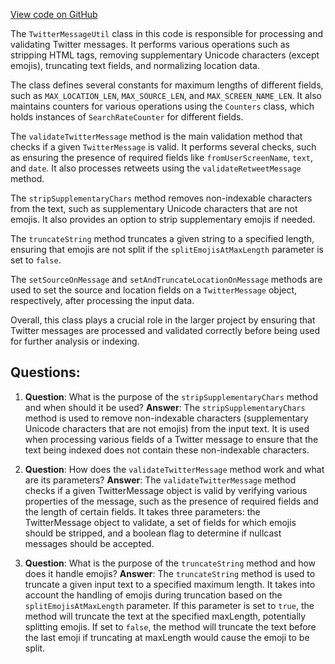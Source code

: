 [View code on GitHub](https://github.com/misbahsy/the-algorithm/src/java/com/twitter/search/common/relevance/entities/TwitterMessageUtil.java)

The `TwitterMessageUtil` class in this code is responsible for processing and validating Twitter messages. It performs various operations such as stripping HTML tags, removing supplementary Unicode characters (except emojis), truncating text fields, and normalizing location data.

The class defines several constants for maximum lengths of different fields, such as `MAX_LOCATION_LEN`, `MAX_SOURCE_LEN`, and `MAX_SCREEN_NAME_LEN`. It also maintains counters for various operations using the `Counters` class, which holds instances of `SearchRateCounter` for different fields.

The `validateTwitterMessage` method is the main validation method that checks if a given `TwitterMessage` is valid. It performs several checks, such as ensuring the presence of required fields like `fromUserScreenName`, `text`, and `date`. It also processes retweets using the `validateRetweetMessage` method.

The `stripSupplementaryChars` method removes non-indexable characters from the text, such as supplementary Unicode characters that are not emojis. It also provides an option to strip supplementary emojis if needed.

The `truncateString` method truncates a given string to a specified length, ensuring that emojis are not split if the `splitEmojisAtMaxLength` parameter is set to `false`.

The `setSourceOnMessage` and `setAndTruncateLocationOnMessage` methods are used to set the source and location fields on a `TwitterMessage` object, respectively, after processing the input data.

Overall, this class plays a crucial role in the larger project by ensuring that Twitter messages are processed and validated correctly before being used for further analysis or indexing.
## Questions: 
 1. **Question**: What is the purpose of the `stripSupplementaryChars` method and when should it be used?
   **Answer**: The `stripSupplementaryChars` method is used to remove non-indexable characters (supplementary Unicode characters that are not emojis) from the input text. It is used when processing various fields of a Twitter message to ensure that the text being indexed does not contain these non-indexable characters.

2. **Question**: How does the `validateTwitterMessage` method work and what are its parameters?
   **Answer**: The `validateTwitterMessage` method checks if a given TwitterMessage object is valid by verifying various properties of the message, such as the presence of required fields and the length of certain fields. It takes three parameters: the TwitterMessage object to validate, a set of fields for which emojis should be stripped, and a boolean flag to determine if nullcast messages should be accepted.

3. **Question**: What is the purpose of the `truncateString` method and how does it handle emojis?
   **Answer**: The `truncateString` method is used to truncate a given input text to a specified maximum length. It takes into account the handling of emojis during truncation based on the `splitEmojisAtMaxLength` parameter. If this parameter is set to `true`, the method will truncate the text at the specified maxLength, potentially splitting emojis. If set to `false`, the method will truncate the text before the last emoji if truncating at maxLength would cause the emoji to be split.
